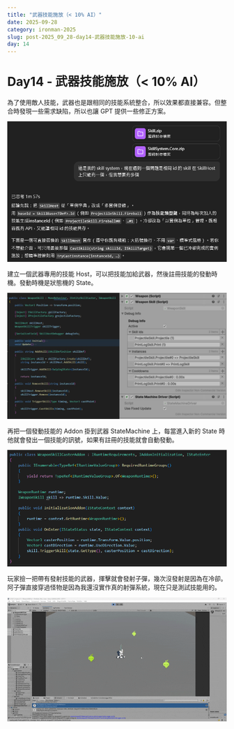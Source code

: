 ```yaml
---
title: "武器技能施放（< 10% AI）"
date: 2025-09-28
category: ironman-2025
slug: post-2025_09_28-day14-武器技能施放-10-ai
day: 14
---
```


# Day14 - 武器技能施放（< 10% AI）


為了使用敵人技能，武器也是跟相同的技能系統整合，所以效果都直接兼容。但整合時發現一些需求缺陷，所以也讓 GPT 提供一些修正方案。

![圖片](https://raw.githubusercontent.com/angus945/ithelp-2025ironman-posts/refs/heads/main/Publish/day-14_2025-09-28/images/image_4.png)

建立一個武器專用的技能 Host，可以把技能加給武器，然後註冊技能的發動時機。發動時機是狀態機的 State。

![圖片](https://raw.githubusercontent.com/angus945/ithelp-2025ironman-posts/refs/heads/main/Publish/day-14_2025-09-28/images/image_2.png)

再把一個發動技能的 Addon 掛到武器 StateMachine 上，每當進入新的 State 時他就會發出一個技能的訊號，如果有註冊的技能就會自動發動。

![圖片](https://raw.githubusercontent.com/angus945/ithelp-2025ironman-posts/refs/heads/main/Publish/day-14_2025-09-28/images/image_3.png)

玩家撿一把帶有發射技能的武器，揮擊就會發射子彈，幾次沒發射是因為在冷卻。阿子彈直接穿過怪物是因為我還沒實作真的射彈系統，現在只是測試技能用的。

![圖片](https://raw.githubusercontent.com/angus945/ithelp-2025ironman-posts/refs/heads/main/Publish/day-14_2025-09-28/images/image_1.gif)